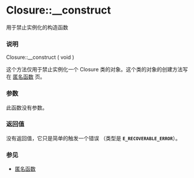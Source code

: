 Closure::\_\_construct
======================

用于禁止实例化的构造函数

### 说明

<span class="methodname">Closure::\_\_construct</span> ( <span
class="methodparam">void</span> )

这个方法仅用于禁止实例化一个 <span class="classname">Closure</span>
类的对象。这个类的对象的创建方法写在
<a href="/functions/anonymous.html" class="link">匿名函数</a> 页。

### 参数

此函数没有参数。

### 返回值

没有返回值，它只是简单的触发一个错误 （类型是
**`E_RECOVERABLE_ERROR`**）。

### 参见

-   <a href="/functions/anonymous.html" class="link">匿名函数</a>
